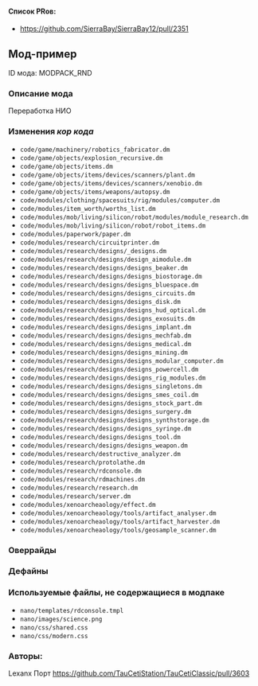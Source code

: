 
#### Список PRов:

- https://github.com/SierraBay/SierraBay12/pull/2351
<!--
  Ссылки на PRы, связанные с модом:
  - Создание
  - Большие изменения
-->

<!-- Название мода. Не важно на русском или на английском. -->
## Мод-пример

ID мода: MODPACK_RND
<!--
  Название модпака прописными буквами, СОЕДИНЁННЫМИ_ПОДЧЁРКИВАНИЕМ,
  которое ты будешь использовать для обозначения файлов.
-->

### Описание мода

Переработка НИО
<!--
  Что он делает, что добавляет: что, куда, зачем и почему - всё здесь.
  А также любая полезная информация.
-->

### Изменения *кор кода*

- `code/game/machinery/robotics_fabricator.dm`
- `code/game/objects/explosion_recursive.dm`
- `code/game/objects/items.dm`
- `code/game/objects/items/devices/scanners/plant.dm`
- `code/game/objects/items/devices/scanners/xenobio.dm`
- `code/game/objects/items/weapons/autopsy.dm`
- `code/modules/clothing/spacesuits/rig/modules/computer.dm`
- `code/modules/item_worth/worths_list.dm`
- `code/modules/mob/living/silicon/robot/modules/module_research.dm`
- `code/modules/mob/living/silicon/robot/robot_items.dm`
- `code/modules/paperwork/paper.dm`
- `code/modules/research/circuitprinter.dm`
- `code/modules/research/designs/_designs.dm`
- `code/modules/research/designs/design_aimodule.dm`
- `code/modules/research/designs/designs_beaker.dm`
- `code/modules/research/designs/designs_biostorage.dm`
- `code/modules/research/designs/designs_bluespace.dm`
- `code/modules/research/designs/designs_circuits.dm`
- `code/modules/research/designs/designs_disk.dm`
- `code/modules/research/designs/designs_hud_optical.dm`
- `code/modules/research/designs/designs_exosuits.dm`
- `code/modules/research/designs/designs_implant.dm`
- `code/modules/research/designs/designs_mechfab.dm`
- `code/modules/research/designs/designs_medical.dm`
- `code/modules/research/designs/designs_mining.dm`
- `code/modules/research/designs/designs_modular_computer.dm`
- `code/modules/research/designs/designs_powercell.dm`
- `code/modules/research/designs/designs_rig_modules.dm`
- `code/modules/research/designs/designs_singletons.dm`
- `code/modules/research/designs/designs_smes_coil.dm`
- `code/modules/research/designs/designs_stock_part.dm`
- `code/modules/research/designs/designs_surgery.dm`
- `code/modules/research/designs/designs_synthstorage.dm`
- `code/modules/research/designs/designs_syringe.dm`
- `code/modules/research/designs/designs_tool.dm`
- `code/modules/research/designs/designs_weapon.dm`
- `code/modules/research/destructive_analyzer.dm`
- `code/modules/research/protolathe.dm`
- `code/modules/research/rdconsole.dm`
- `code/modules/research/rdmachines.dm`
- `code/modules/research/research.dm`
- `code/modules/research/server.dm`
- `code/modules/xenoarcheaology/effect.dm`
- `code/modules/xenoarcheaology/tools/artifact_analyser.dm`
- `code/modules/xenoarcheaology/tools/artifact_harvester.dm`
- `code/modules/xenoarcheaology/tools/geosample_scanner.dm`

<!--
  Если вы редактировали какие-либо процедуры или переменные в кор коде,
  они должны быть указаны здесь.
  Нужно указать и файл, и процедуры/переменные.

  Изменений нет - напиши "Отсутствуют"
-->

### Оверрайды

<!--
  Если ты добавлял новый модульный оверрайд, его нужно указать здесь.
  Здесь указываются оверрайды в твоём моде и папке `_master_files`

  Изменений нет - напиши "Отсутствуют"
-->

### Дефайны

<!--
  Если требовалось добавить какие-либо дефайны, укажи файлы,
  в которые ты их добавил, а также перечисли имена.
  И то же самое, если ты используешь дефайны, определённые другим модом.

  Не используешь - напиши "Отсутствуют"
-->

### Используемые файлы, не содержащиеся в модпаке

- `nano/templates/rdconsole.tmpl`
- `nano/images/science.png`
- `nano/css/shared.css`
- `nano/css/modern.css`
<!--
  Будь то немодульный файл или модульный файл, который не содержится в папке,
  принадлежащей этому конкретному моду, он должен быть упомянут здесь.
  Хорошими примерами являются иконки или звуки, которые используются одновременно
  несколькими модулями, или что-либо подобное.
-->

### Авторы:

Lexanx
Порт https://github.com/TauCetiStation/TauCetiClassic/pull/3603
<!--
  Здесь находится твой никнейм
  Если работал совместно - никнеймы тех, кто помогал.
  В случае порта чего-либо должна быть ссылка на источник.
-->
